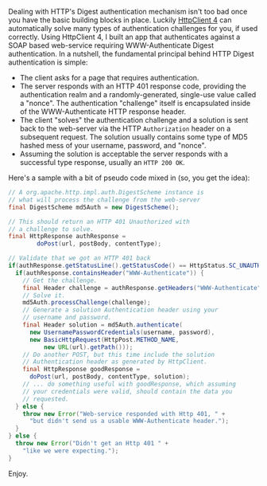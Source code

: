 Dealing with HTTP's Digest authentication mechanism isn't too bad once you have the basic building blocks in place.  Luckily [HttpClient 4](http://hc.apache.org/httpcomponents-client/index.html) can automatically solve many types of authentication challenges for you, if used correctly.  Using HttpClient 4, I built an app that authenticates against a SOAP based web-service requiring WWW-Authenticate Digest authentication.  In a nutshell, the fundamental principal behind HTTP Digest authentication is simple:

* The client asks for a page that requires authentication.
* The server responds with an HTTP 401 response code, providing the authentication realm and a randomly-generated, single-use value called a "nonce".  The authentication "challenge" itself is encapsulated inside of the WWW-Authenticate HTTP response header.
* The client "solves" the authentication challenge and a solution is sent back to the web-server via the HTTP `Authorization` header on a subsequent request.  The solution usually contains some type of MD5 hashed mess of your username, password, and "nonce".
* Assuming the solution is acceptable the server responds with a successful type response, usually an `HTTP 200 OK`.

Here's a sample with a bit of pseudo code mixed in (so, you get the idea):

```java
// A org.apache.http.impl.auth.DigestScheme instance is
// what will process the challenge from the web-server
final DigestScheme md5Auth = new DigestScheme();

// This should return an HTTP 401 Unauthorized with
// a challenge to solve.
final HttpResponse authResponse =
        doPost(url, postBody, contentType);

// Validate that we got an HTTP 401 back
if(authResponse.getStatusLine().getStatusCode() == HttpStatus.SC_UNAUTHORIZED) {
  if(authResponse.containsHeader("WWW-Authenticate")) {
    // Get the challenge.
    final Header challenge = authResponse.getHeaders("WWW-Authenticate")[0];
    // Solve it.
    md5Auth.processChallenge(challenge);
    // Generate a solution Authentication header using your
    // username and password.
    final Header solution = md5Auth.authenticate(
      new UsernamePasswordCredentials(username, password),
      new BasicHttpRequest(HttpPost.METHOD_NAME,
          new URL(url).getPath()));
    // Do another POST, but this time include the solution
    // Authentication header as generated by HttpClient.
    final HttpResponse goodResponse =
      doPost(url, postBody, contentType, solution);
    // ... do something useful with goodResponse, which assuming
    // your credentials were valid, should contain the data you
    // requested.
  } else {
    throw new Error("Web-service responded with Http 401, " +
      "but didn't send us a usable WWW-Authenticate header.");
  }
} else {
  throw new Error("Didn't get an Http 401 " +
    "like we were expecting.");
}
```

Enjoy.